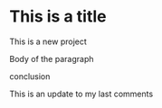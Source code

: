 # This is a title 
This is a new project 

Body of the paragraph 





conclusion 


This is an update to my last comments